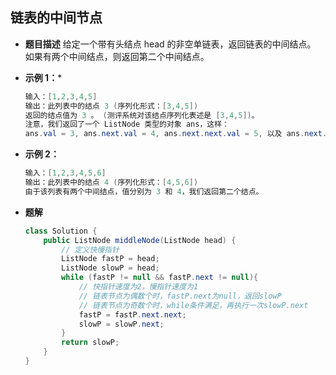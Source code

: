 ## 链表的中间节点
* **题目描述**
给定一个带有头结点 head 的非空单链表，返回链表的中间结点。
如果有两个中间结点，则返回第二个中间结点。

* **示例 1：***
    ```java
    输入：[1,2,3,4,5]
    输出：此列表中的结点 3 (序列化形式：[3,4,5])
    返回的结点值为 3 。 (测评系统对该结点序列化表述是 [3,4,5])。
    注意，我们返回了一个 ListNode 类型的对象 ans，这样：
    ans.val = 3, ans.next.val = 4, ans.next.next.val = 5, 以及 ans.next.next.next = NULL.
    ```

* **示例 2：**
    ```java
    输入：[1,2,3,4,5,6]
    输出：此列表中的结点 4 (序列化形式：[4,5,6])
    由于该列表有两个中间结点，值分别为 3 和 4，我们返回第二个结点。
    ```

* **题解**
    ```java
    class Solution {
        public ListNode middleNode(ListNode head) {
            // 定义快慢指针
            ListNode fastP = head;
            ListNode slowP = head;
            while (fastP != null && fastP.next != null){
                // 快指针速度为2，慢指针速度为1
                // 链表节点为偶数个时，fastP.next为null，返回slowP
                // 链表节点为奇数个时，while条件满足，再执行一次slowP.next
                fastP = fastP.next.next;
                slowP = slowP.next;
            }
            return slowP;
        }
    }
    ```
